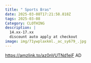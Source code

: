 ```yaml
---
title: " Sports Bras"
date: 2025-03-08T17:21:58.818Z
tags: 2025-03-08
Category: CLOTHING
description: |
  14.xx-17.xx
  discount auto apply at checkout 
image: img/71ywplaxkml._ac_sy679_.jpg
---
```

 https://amzlink.to/az0nVUTNd1ejF
AD